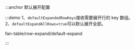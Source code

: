 :::anchor 默认展开配置

:::demo 1、`defaultExpandedRowKeys`接收需要展开行的 key 数组。<br>2、`defaultExpandAllRows=true`可以默认展开全部。

fan-table/row-expand/default-expand

:::
